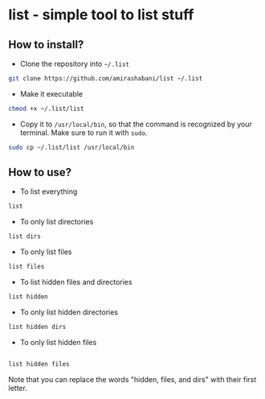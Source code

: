 # list - simple tool to list stuff

## How to install?

* Clone the repository into `~/.list`

```bash
git clone https://github.com/amirashabani/list ~/.list
```

* Make it executable

```bash
chmod +x ~/.list/list
```

* Copy it to `/usr/local/bin`, so that the command is recognized by your terminal. Make sure to run it with `sudo`.
```bash
sudo cp ~/.list/list /usr/local/bin
```

## How to use?

* To list everything
```bash
list
```

* To only list directories
```bash
list dirs
```

* To only list files
```bash
list files
```

* To list hidden files and directories
```bash
list hidden
```

* To only list hidden directories
```bash
list hidden dirs
```

* To only list hidden files
```bash

list hidden files
```

Note that you can replace the words "hidden, files, and dirs" with their first letter.
